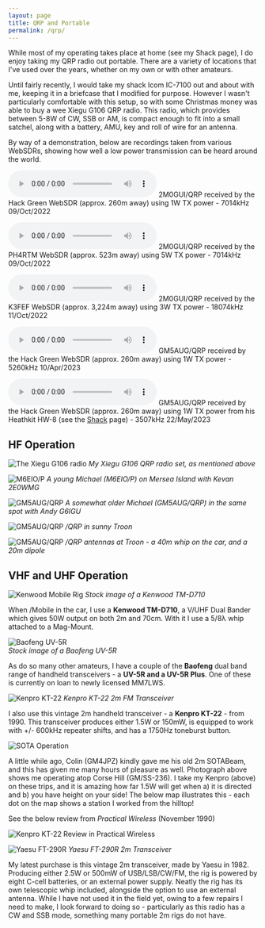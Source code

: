 ```yaml
---
layout: page
title: QRP and Portable
permalink: /qrp/
---
```


While most of my operating takes place at home (see my Shack page), I do enjoy taking my QRP radio out portable. There are a variety of locations that I've used over the years, whether on my own or with other amateurs.

Until fairly recently, I would take my shack Icom IC-7100 out and about with me, keeping it in a briefcase that I modified for purpose. However I wasn't particularly comfortable with this setup, so with some Christmas money was able to buy a wee Xiegu G106 QRP radio. This radio, which provides between 5-8W of CW, SSB or AM, is compact enough to fit into a small satchel, along with a battery, AMU, key and roll of wire for an antenna.

By way of a demonstration, below are recordings taken from various WebSDRs, showing how well a low power transmission can be heard around the world.

<audio
controls
        src="/files/614ca-hack-green-1w-with-explanation.mp3">
            <a href="/files/614ca-hack-green-1w-with-explanation.mp3">
                Download audio
            </a>
    </audio>
2M0GUI/QRP received by the Hack Green WebSDR (approx. 260m away) using 1W TX power - 7014kHz 09/Oct/2022

<audio 
controls
        src="/files/856ae-ph4rtm-netherlands-5w-rx.mp3">
            <a href="/files/856ae-ph4rtm-netherlands-5w-rx.mp3">
                Download audio
            </a>
    </audio>
2M0GUI/QRP received by the PH4RTM WebSDR (approx. 523m away) using 5W TX power - 7014kHz 09/Oct/2022 
 
<audio 
controls
        src="/files/89d6f-k3fef-east-america-3w-rx.wav">
            <a href="/files/89d6f-k3fef-east-america-3w-rx.wav">
                Download audio
            </a>
    </audio>
2M0GUI/QRP received by the K3FEF WebSDR (approx. 3,224m away) using 3W TX power - 18074kHz 11/Oct/2022 

<audio 
controls
        src="/files/websdr_recording_2023-04-10t12-24-59z_5260.0khz.wav">
            <a href="/files/websdr_recording_2023-04-10t12-24-59z_5260.0khz.wav">
                Download audio
            </a>
    </audio>
GM5AUG/QRP received by the Hack Green WebSDR (approx. 260m away) using 1W TX power - 5260kHz 10/Apr/2023 

<audio 
controls
        src="/files/websdr_20230522_3507.wav">
            <a href="/files/websdr_20230522_3507.wav">
                Download audio
            </a>
    </audio>
GM5AUG/QRP received by the Hack Green WebSDR (approx. 260m away) using 1W TX power from his Heathkit HW-8 (see the [Shack](https://gm5aug.topple.scot/shack) page) - 3507kHz 22/May/2023 

## HF Operation

![The Xiegu G106 radio](/images/4ee77-xiegu-g106-hf-transceiver-3.jpeg)
*My Xiegu G106 QRP radio set, as mentioned above*

![M6EIO/P](/images/03815-m6eio-portable.jpg)
*A young Michael (M6EIO/P) on Mersea Island with Kevan 2E0WMG*

![GM5AUG/QRP](/images/fe7c9-2a41b66a-5ebf-40c1-a19c-588d36987499.jpeg)
*A somewhat older Michael (GM5AUG/QRP) in the same spot with Andy G6IGU*

![GM5AUG/QRP](/images/d3abe-322847684_1261893281138594_578327562309739796_n.jpg)
*/QRP in sunny Troon*

![GM5AUG/QRP](/images/676da-323527926_857464428807131_387242739454321519_n.jpg)
*/QRP antennas at Troon - a 40m whip on the car, and a 20m dipole* 

## VHF and UHF Operation

![Kenwood Mobile Rig](images/kenwood.jpeg)
*Stock image of a Kenwood TM-D710*

When /Mobile in the car, I use a **Kenwood TM-D710**, a V/UHF Dual Bander which gives 50W output on both 2m and 70cm. With it I use a 5/8λ whip attached to a Mag-Mount.

![Baofeng UV-5R](images/baofeng.jpg)
<br>*Stock image of a Baofeng UV-5R*

As do so many other amateurs, I have a couple of the **Baofeng** dual band range of handheld transceivers - a **UV-5R and a UV-5R Plus**. One of these is currently on loan to newly licensed MM7LWS.

![Kenpro KT-22](images/kenpro.jpg)
*Kenpro KT-22 2m FM Transceiver*

I also use this vintage 2m handheld transceiver - a **Kenpro KT-22** - from 1990. This transceiver produces either 1.5W or 150mW, is equipped to work with +/- 600kHz repeater shifts, and has a 1750Hz toneburst button. 

![SOTA Operation](images/sota.jpg)

A little while ago, Colin (GM4JPZ) kindly gave me his old 2m SOTABeam, and this has given me many hours of pleasure as well. Photograph above shows me operating atop Corse Hill (GM/SS-236). I take my Kenpro (above) on these trips, and it is amazing how far 1.5W will get when a) it is directed and b) you have height on your side! The below map illustrates this - each dot on the map shows a station I worked from the hilltop!

See the below review from *Practical Wireless* (November 1990)

![Kenpro KT-22 Review in Practical Wireless](images/KenproPW.jpg)

![Yaesu FT-290R](images/yaesu.jpg)
*Yaesu FT-290R 2m Transceiver*

My latest purchase is this vintage 2m transceiver, made by Yaesu in 1982. Producing either 2.5W or 500mW of USB/LSB/CW/FM, the rig is powered by eight C-cell batteries, or an external power supply. Neatly the rig has its own telescopic whip included, alongside the option to use an external antenna. While I have not used it in the field yet, owing to a few repairs I need to make, I look forward to doing so - particularly as this radio has a CW and SSB mode, something many portable 2m rigs do not have.
